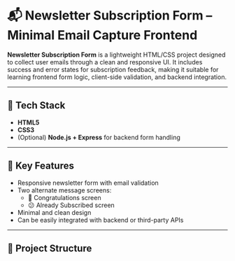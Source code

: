 # 📬 Newsletter Subscription Form – Minimal Email Capture Frontend

**Newsletter Subscription Form** is a lightweight HTML/CSS project designed to collect user emails through a clean and responsive UI. It includes success and error states for subscription feedback, making it suitable for learning frontend form logic, client-side validation, and backend integration.

---

## 🔧 Tech Stack
- **HTML5**
- **CSS3**
- (Optional) **Node.js + Express** for backend form handling

---

## 🌟 Key Features
- Responsive newsletter form with email validation
- Two alternate message screens:
  - 🎉 Congratulations screen
  - 😕 Already Subscribed screen
- Minimal and clean design
- Can be easily integrated with backend or third-party APIs

---

## 📁 Project Structure

